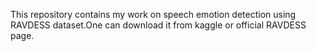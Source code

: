    This repository contains my work on speech emotion detection using RAVDESS dataset.One can download it from kaggle or official RAVDESS page.
